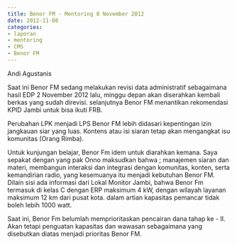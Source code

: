 ```yaml
---
title: Benor FM - Mentoring 8 November 2012
date: 2012-11-08
categories:
- laporan
- mentoring
- CMS
- Benor FM
---
```


Andi Agustanis

Saat ini Benor FM sedang melakukan revisi data administratif sebagaimana hasil EDP 2 November 2012 lalu, minggu depan akan diserahkan kembali berkas yang sudah direvisi. selanjutnya Benor FM menantikan rekomendasi KPID Jambi untuk bisa ikuti FRB.

Perubahan LPK menjadi LPS Benor FM lebih didasari kepentingan izin jangkauan siar yang luas. Kontens atau isi siaran tetap akan mengangkat isu komunitas (Orang Rimba).

Untuk kunjungan belajar, Benor Fm idem untuk diarahkan kemana. Saya sepakat dengan yang pak Onno maksudkan bahwa ; manajemen siaran dan materi, membangun interaksi dan integrasi dengan komunitas, konten, serta kemandirian radio, yang kesemuanya itu menjadi kebutuhan Benor FM. Dilain sisi ada informasi dari Lokal Monitor Jambi, bahwa Benor Fm termasuk di kelas C dengan ERP maksimum 4 kW, dengan wilayah layanan maksimum 12 km dari pusat kota. dalam artian kapasitas pemancar tidak boleh lebih 1000 watt.

Saat ini, Benor Fm belumlah memprioritaskan pencairan dana tahap ke - II. Akan tetapi penguatan kapasitas dan wawasan sebagaimana yang disebutkan diatas menjadi prioritas Benor FM.
